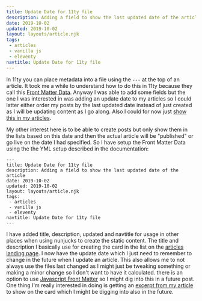 ```yaml
---
title: Update Date for 11ty file
description: Adding a field to show the last updated date of the article 
date: 2019-10-02
updated: 2019-10-02
layout: layouts/article.njk
tags: 
 - articles
 - vanilla js
 - eleventy
navtitle: Update Date for 11ty file
---
```

In 11ty you can place metadata into a file using the ```---``` at the top of an article. It took me a while to understand how to do this in 11ty because they call this [Front Matter Data](https://www.11ty.io/docs/data-frontmatter/). Anyway I was able to add some fields but the one I was interested in was adding an update date to my articles so I could latter either order my posts by the last updated date instead of just created as I will be updating content as I go along. Also I could for now just [show this in my articles](/articles/191002-dates-11ty-templates).

My other interest here is to be able to create posts but only show them in the lists based on this date and then the actual article will be "published" or go live on the date I had specified. So I have setup the Front Matter Data using the the YML setup described in the documentation:

```
---
title: Update Date for 11ty file
description: Adding a field to show the last updated date of the article 
date: 2019-10-02
updated: 2019-10-02
layout: layouts/article.njk
tags: 
 - articles
 - vanilla js
 - eleventy
navtitle: Update Date for 11ty file
---
```

I have added title, description, updated and navtitle for usage in other places when using nunjucks to create the static content. The title and description I basically use for creating the card in the list on the [articles landing page](/articles). I now have the update date which I just need to remember to change in the future when I update an article. This also allows me to not always use the files last changed as I might just be tweaking something or making a minor change so I don't want to have it calculated. there is an option to use [Javascript Front Matter](https://www.11ty.io/docs/data-frontmatter/#javascript-front-matter) so I might dig into this in a future post. One thing I'm really interested in doing is getting an [excerpt from my article](https://www.11ty.io/docs/data-frontmatter/#example%3A-parse-excerpts-from-content) to show on the card which I might be digging into also in the future. 


